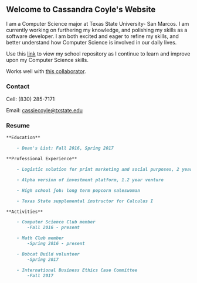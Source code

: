 ## Welcome to Cassandra Coyle's Website

I am a Computer Science major at Texas State University- San Marcos. I am currently working on furthering my knowledge, and polishing my skills as a software developer. I am both excited and eager to refine my skills, and better understand how Computer Science is involved in our daily lives. 

Use this [link](https://github.com/cicoyle/txstatecs) to view my school repository as I continue to learn and improve upon my Computer Science skills. 

Works well with [this collaborator](http://www.samcoyle.me).

### Contact

Cell: (830) 285-7171

Email: cassiecoyle@txstate.edu

### Resume

```markdown
**Education**

	- Dean's List: Fall 2016, Spring 2017

**Professional Experience**

	- Logistic solution for print marketing and social purposes, 2 year venture

	- Alpha version of investment platform, 1.2 year venture

	- High school job: long term popcorn saleswoman

	- Texas State supplemental instructor for Calculus I

**Activities**

	- Computer Science Club member
		-Fall 2016 - present

	- Math Club member
		-Spring 2016 - present

	- Bobcat Build volunteer
		-Spring 2017

	- International Business Ethics Case Committee
		-Fall 2017

```
